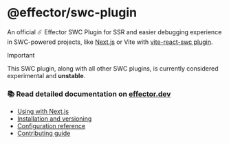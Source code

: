 # @effector/swc-plugin

An official ☄️ Effector SWC Plugin for SSR and easier debugging experience in SWC-powered projects, like [Next.js](https://nextjs.org/) or Vite with [vite-react-swc plugin](https://github.com/vitejs/vite-plugin-react-swc).

> [!IMPORTANT]
> This SWC plugin, along with all other SWC plugins, is currently considered experimental and **unstable**.

### 📚 Read detailed documentation on [effector.dev](https://effector.dev/api/effector/swc-plugin/)

- [Using with Next.js](https://github.com/effector/swc-plugin/blob/master/NEXTJS.md)
- [Installation and versioning](https://effector.dev/api/effector/swc-plugin/#installation)
- [Configuration reference](https://effector.dev/api/effector/swc-plugin/#configuration)
- [Contributing guide](https://github.com/effector/swc-plugin/blob/master/CONTRIBUTING.md)

